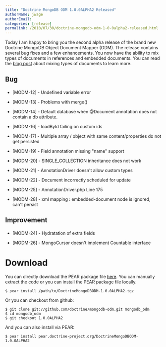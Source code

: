 ```yaml
---
title: "Doctrine MongoDB ODM 1.0.0ALPHA2 Released"
authorName: jwage
authorEmail:
categories: [release]
permalink: /2010/07/30/doctrine-mongodb-odm-1-0-0alpha2-released.html
---
```

Today I am happy to bring you the second alpha release of the brand new
Doctrine MongoDB Object Document Mapper (ODM). The release contains
several bug fixes and a few enhancements. You now have the ability to
mix types of documents in references and embedded documents. You can
read the [blog
post](http://www.doctrine-project.org/blog/mixing-types-of-documents)
about mixing types of documents to learn more.

<h2>

Bug

</h2>
<ul>
<li>

[MODM-12] - Undefined variable error

</li>
<li>

[MODM-13] - Problems with merge()

</li>
<li>

[MODM-14] - Default database when @Document annotation does not contain
a db attribute.

</li>
<li>

[MODM-16] - loadById failing on custom ids

</li>
<li>

[MODM-17] - Multiple array / object with same content/properties do not
get persisted

</li>
<li>

[MODM-19] - Field annotation missing "name" support

</li>
<li>

[MODM-20] - SINGLE\_COLLECTION inheritance does not work

</li>
<li>

[MODM-21] - AnnotationDriver doesn't allow custom types

</li>
<li>

[MODM-22] - Document incorrectly scheduled for update

</li>
<li>

[MODM-25] - AnnotationDriver.php Line 175

</li>
<li>

[MODM-28] - xml mapping : embedded-document node is ignored, can't
persist

</li>
</ul>

<h2>

Improvement

</h2>
<ul>
<li>

[MODM-24] - Hydratation of extra fields

</li>
<li>

[MODM-26] - MongoCursor doesn't implement Countable interface

</li>
</ul>

Download
========

You can directly download the PEAR package file
[here](http://www.doctrine-project.org/downloads/DoctrineMongoDBODM-1.0.0ALPHA2.tgz).
You can manually extract the code or you can install the PEAR package
file locally.

    $ pear install /path/to/DoctrineMongoDBODM-1.0.0ALPHA2.tgz

Or you can checkout from github:

    $ git clone git://github.com/doctrine/mongodb-odm.git mongodb_odm
    $ cd mongodb_odm
    $ git checkout 1.0.0ALPHA2

And you can also install via PEAR:

    $ pear install pear.doctrine-project.org/DoctrineMongoDBODM-1.0.0ALPHA2
